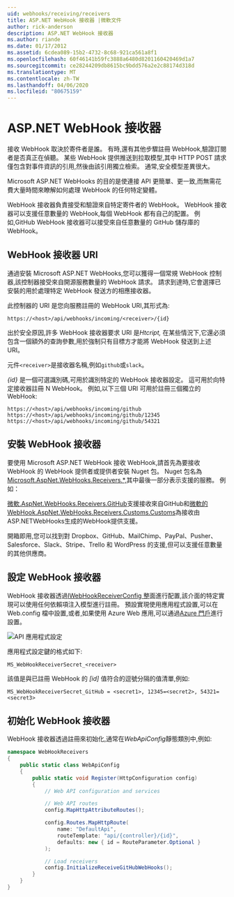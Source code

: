 ```yaml
---
uid: webhooks/receiving/receivers
title: ASP.NET WebHook 接收器 |微軟文件
author: rick-anderson
description: ASP.NET WebHook 接收器
ms.author: riande
ms.date: 01/17/2012
ms.assetid: 6cdea089-15b2-4732-8c68-921ca561a8f1
ms.openlocfilehash: 60f46141b59fc3888a6480d8201160420469d1a7
ms.sourcegitcommit: ce28244209db8615bc9bdd576a2e2c88174d318d
ms.translationtype: MT
ms.contentlocale: zh-TW
ms.lasthandoff: 04/06/2020
ms.locfileid: "80675159"
---
```

# <a name="aspnet-webhooks-receivers"></a>ASP.NET WebHook 接收器

接收 WebHook 取決於寄件者是誰。 有時,還有其他步驟註冊 WebHook,驗證訂閱者是否真正在偵聽。 某些 WebHook 提供推送到拉取模型,其中 HTTP POST 請求僅包含對事件資訊的引用,然後由該引用獨立檢索。 通常,安全模型差異很大。

Microsoft ASP.NET WebHooks 的目的是使連接 API 更簡單、更一致,而無需花費大量時間來瞭解如何處理 WebHook 的任何特定變體。

WebHook 接收器負責接受和驗證來自特定寄件者的 WebHook。 WebHook 接收器可以支援任意數量的 WebHook,每個 WebHook 都有自己的配置。 例如,GitHub WebHook 接收器可以接受來自任意數量的 GitHub 儲存庫的 WebHook。

## <a name="webhook-receiver-uris"></a>WebHook 接收器 URI

通過安裝 Microsoft ASP.NET WebHooks,您可以獲得一個常規 WebHook 控制器,該控制器接受來自開源服務數量的 WebHook 請求。 請求到達時,它會選擇已安裝的用於處理特定 WebHook 發送方的相應接收器。

此控制器的 URI 是您向服務註冊的 WebHook URI,其形式為:

```
https://<host>/api/webhooks/incoming/<receiver>/{id}
```

出於安全原因,許多 WebHook 接收器要求 URI 是*Htcript,* 在某些情況下,它還必須包含一個額外的查詢參數,用於強制只有目標方才能將 WebHook 發送到上述 URI。

元件`<receiver>`是接收器名稱,例如`github`或`slack`。

*{id}* 是一個可選識別碼,可用於識別特定的 WebHook 接收器設定。 這可用於向特定接收器註冊 N WebHook。 例如,以下三個 URI 可用於註冊三個獨立的 WebHook:

```
https://<host>/api/webhooks/incoming/github
https://<host>/api/webhooks/incoming/github/12345
https://<host>/api/webhooks/incoming/github/54321
```

## <a name="installing-a-webhook-receiver"></a>安裝 WebHook 接收器

要使用 Microsoft ASP.NET WebHook 接收 WebHook,請首先為要接收 WebHook 的 WebHook 提供者或提供者安裝 Nuget 包。 Nuget 包名為[Microsoft.AspNet.WebHooks.Receivers.*,](https://www.nuget.org/packages?q=Microsoft.AspNet.WebHooks.Receivers)其中最後一部分表示支援的服務。 例如：

[微軟.AspNet.WebHooks.Receivers.GitHub](https://www.nuget.org/packages?q=Microsoft.AspNet.WebHooks.Receivers.GitHub)支援接收來自GitHub和[微軟的WebHook.AspNet.WebHooks.Receivers.Customs.Customs](https://www.nuget.org/packages?q=Microsoft.AspNet.WebHooks.Receivers.Custom)為接收由ASP.NETWebHooks生成的WebHook提供支援。

開箱即用,您可以找到對 Dropbox、GitHub、MailChimp、PayPal、Pusher、Salesforce、Slack、Stripe、Trello 和 WordPress 的支援,但可以支援任意數量的其他供應商。

## <a name="configuring-a-webhook-receiver"></a>設定 WebHook 接收器

WebHook 接收器透過[IWebHookReceiverConfig 整](https://github.com/aspnet/WebHooks/blob/master/src/Microsoft.AspNet.WebHooks.Receivers/WebHooks/IWebHookReceiverConfig.cs)面進行配置,該介面的特定實現可以使用任何依賴項注入模型進行註冊。 預設實現使用應用程式設置,可以在 Web.config 檔中設置,或者,如果使用 Azure Web 應用,可以通過[Azure 門戶](https://portal.azure.com/)進行設置。

![API 應用程式設定](_static/AzureAppSettings.png)

應用程式設定鍵的格式如下:

```
MS_WebHookReceiverSecret_<receiver>
```

該值是與已註冊 WebHook 的 *[id]* 值符合的逗號分隔的值清單,例如:

```
MS_WebHookReceiverSecret_GitHub = <secret1>, 12345=<secret2>, 54321=<secret3>
```

## <a name="initializing-a-webhook-receiver"></a>初始化 WebHook 接收器

WebHook 接收器透過註冊來初始化,通常在*WebApiConfig*靜態類別中,例如:

```csharp
namespace WebHookReceivers
{
    public static class WebApiConfig
    {
        public static void Register(HttpConfiguration config)
        {
            // Web API configuration and services

            // Web API routes
            config.MapHttpAttributeRoutes();

            config.Routes.MapHttpRoute(
                name: "DefaultApi",
                routeTemplate: "api/{controller}/{id}",
                defaults: new { id = RouteParameter.Optional }
            );

            // Load receivers
            config.InitializeReceiveGitHubWebHooks();
        }
    }
}
```

